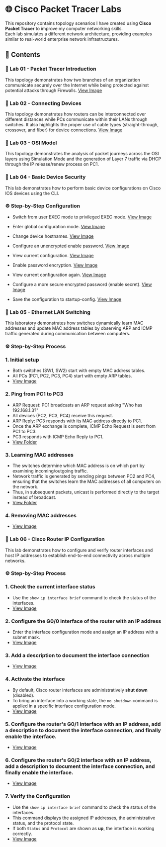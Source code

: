 # 🌐 Cisco Packet Tracer Labs

This repository contains topology scenarios I have created using **Cisco Packet Tracer** to improve my computer networking skills.  
Each lab simulates a different network architecture, providing examples similar to real-world enterprise network infrastructures. 

## 📂 Contents

### 🔹 Lab 01 - Packet Tracer Introduction

This topology demonstrates how two branches of an organization communicate securely over the Internet while being protected against potential attacks through Firewalls.
[View Image](Lab01-Packet-Tracer-Introduction/Lab01-Packet-Tracer-Introduction.png)

### 🔹 Lab 02 - Connecting Devices
This topology demonstrates how routers can be interconnected over different distances while PCs communicate within their LANs through switches. It also highlights the proper use of cable types (straight-through, crossover, and fiber) for device connections.
[View Image](Lab02-Connecting-Devices/Lab02-Connecting-Devices.png)

### 🔹 Lab 03 - OSI Model
This topology demonstrates the analysis of packet journeys across the OSI layers using Simulation Mode and the generation of Layer 7 traffic via DHCP through the IP release/renew process on PC1.

### 🔹 Lab 04 - Basic Device Security
This lab demonstrates how to perform basic device configurations on Cisco IOS devices using the CLI.

### ⚙️ Step-by-Step Configuration

- Switch from user EXEC mode to privileged EXEC mode. [View Image](Lab04-Basic-Device-Security/images/user-exec-to-privileged-exec.png)

- Enter global configuration mode. [View Image](Lab04-Basic-Device-Security/images/global-configuration-mode.png)

- Change device hostnames. [View Image](Lab04-Basic-Device-Security/images/change-hostname.png)

- Configure an unencrypted enable password. [View Image](Lab04-Basic-Device-Security/images/add-password-for-privileged-mode.png)

- View current configuration. [View Image](Lab04-Basic-Device-Security/images/show-running-config.png)

- Enable password encryption. [View Image](Lab04-Basic-Device-Security/images/password-encryption.png)

- View current configuration again. [View Image](Lab04-Basic-Device-Security/images/password-encryption-show-running.png)

- Configure a more secure encrypted password (enable secret). [View Image](Lab04-Basic-Device-Security/images/enable-secret.png)

- Save the configuration to startup-config. [View Image](Lab04-Basic-Device-Security/images/save-configuration.png)

### 🔹 Lab 05 - Ethernet LAN Switching
This laboratory demonstrates how switches dynamically learn MAC addresses and update MAC address tables by observing ARP and ICMP traffic generated during communication between computers.

### ⚙️ Step-by-Step Process

### 1. Initial setup
- Both switches (SW1, SW2) start with empty MAC address tables.
- All PCs (PC1, PC2, PC3, PC4) start with empty ARP tables.
- [View Image](Lab05-Ethernet-LAN-Switching/images/initial-topology.png)

### 2. Ping from PC1 to PC3
- ARP Request: PC1 broadcasts an ARP request asking "Who has 192.168.1.3?"
- All devices (PC2, PC3, PC4) receive this request.
- ARP Reply: PC3 responds with its MAC address directly to PC1.
- Once the ARP exchange is complete, ICMP Echo Request is sent from PC1 to PC3.
- PC3 responds with ICMP Echo Reply to PC1.
- [View Folder](Lab05-Ethernet-LAN-Switching/images/ping-from-PC1-to-PC3/)

### 3. Learning MAC addresses
- The switches determine which MAC address is on which port by examining incoming/outgoing traffic.
- Network traffic is generated by sending pings between PC2 and PC4, ensuring that the switches learn the MAC addresses of all computers on the network.
- Thus, in subsequent packets, unicast is performed directly to the target instead of broadcast.
- [View Folder](Lab05-Ethernet-LAN-Switching/images/ping-from-PC2-to-PC4-and-show-mac-address/)

### 4. Removing MAC addresses
- [View Image](Lab05-Ethernet-LAN-Switching/images/clear-mac-address.png)

### 🔹 Lab 06 - Cisco Router IP Configuration
This lab demonstrates how to configure and verify router interfaces and host IP addresses to establish end-to-end connectivity across multiple networks.

### ⚙️ Step-by-Step Process

### 1. Check the current interface status
- Use the `show ip interface brief` command to check the status of the interfaces.
- [View Image](Lab06-Cisco-Ip-Configuration/images/display-interface-status.png)

### 2. Configure the G0/0 interface of the router with an IP address
- Enter the interface configuration mode and assign an IP address with a subnet mask.
- [View Image](Lab06-Cisco-Ip-Configuration/images/g0-0-ip-configuration.png)

### 3. Add a description to document the interface connection 
- [View Image](Lab06-Cisco-Ip-Configuration/images/g0-0-description-configuration.png)

### 4. Activate the interface
- By default, Cisco router interfaces are administratively **shut down** (disabled).
- To bring an interface into a working state, the `no shutdown` command is applied in a specific interface configuration mode.    
- [View Image](Lab06-Cisco-Ip-Configuration/images/g0-0-interface-activation.png)

### 5. Configure the router's G0/1 interface with an IP address, add a description to document the interface connection, and finally enable the interface.
- [View Image](Lab06-Cisco-Ip-Configuration/images/g0-1-all-ip-configuration.png)

### 6. Configure the router's G0/2 interface with an IP address, add a description to document the interface connection, and finally enable the interface.
- [View Image](Lab06-Cisco-Ip-Configuration/images/g0-2-all-ip-configuration.png)

### 7. Verify the Configuration
- Use the `show ip interface brief` command to check the status of the interfaces.
- This command displays the assigned IP addresses, the administrative status, and the protocol state.
- If both `Status` and `Protocol` are shown as **up**, the interface is working correctly.
- [View Image](Lab06-Cisco-Ip-Configuration/images/check-interface-status.png)






